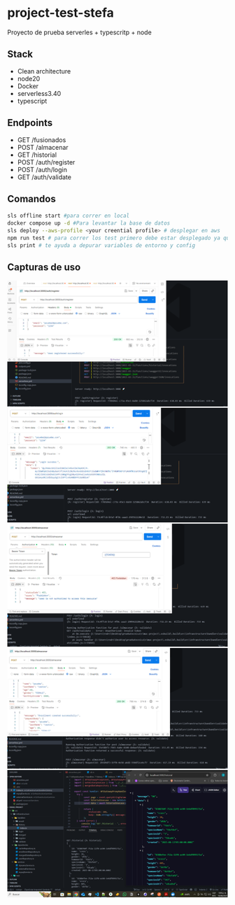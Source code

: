 # project-test-stefa
Proyecto de prueba serverles + typescritp + node

## Stack
- Clean architecture
- node20
- Docker
- serverless3.40
- typescript


## Endpoints
- GET /fusionados
- POST /almacenar
- GET /historial
- POST /auth/register
- POST /auth/login
- GET /auth/validate 

## Comandos
```bash
sls offline start #para correr en local
docker compose up -d #Para levantar la base de datos
sls deploy --aws-profile <your creential profile> # desplegar en aws
npm run test # para correr los test primero debe estar desplegado ya que se prueba sobre el entorno
sls print # te ayuda a depurar variables de entorno y config
```

## Capturas de uso

![Registro](/assets/images/register.PNG)
![Login](/assets/images/login.PNG)
![Verificación de token fallida](/assets/images/errorToken.PNG)
![Verificación de token exitosa](/assets/images/succesValidation.PNG)
![Historial](/assets/images/getHistorial.PNG)
